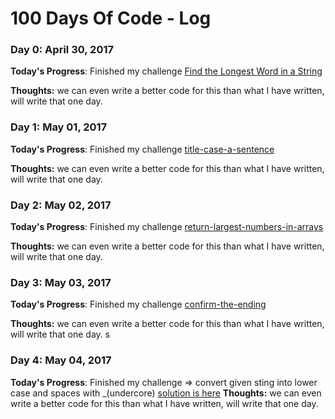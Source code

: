 # 100 Days Of Code - Log

### Day 0: April 30, 2017

**Today's Progress**: Finished my challenge [Find the Longest Word in a String](https://www.freecodecamp.com/challenges/find-the-longest-word-in-a-string)

**Thoughts:** we can even write a better code for this than what I have written, will write that one day.

### Day 1: May 01, 2017

**Today's Progress**: Finished my challenge [title-case-a-sentence](https://www.freecodecamp.com/challenges/title-case-a-sentence)

**Thoughts:** we can even write a better code for this than what I have written, will write that one day.

### Day 2: May 02, 2017

**Today's Progress**: Finished my challenge [return-largest-numbers-in-arrays](https://www.freecodecamp.com/challenges/return-largest-numbers-in-arrays)

**Thoughts:** we can even write a better code for this than what I have written, will write that one day.

### Day 3: May 03, 2017

**Today's Progress**: Finished my challenge [confirm-the-ending](https://www.freecodecamp.com/challenges/confirm-the-ending)

**Thoughts:** we can even write a better code for this than what I have written, will write that one day.
s
### Day 4: May 04, 2017

**Today's Progress**: Finished my challenge => convert given sting into lower case and spaces with _(undercore)
[solution is here](https://github.com/bvenkatr/born2code/blob/master/Challenges/day4.js)
**Thoughts:** we can even write a better code for this than what I have written, will write that one day.

